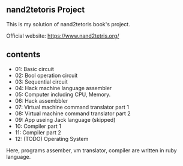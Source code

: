 ## nand2tetoris Project

This is my solution of nand2tetoris book's project.


Official website: https://www.nand2tetris.org/

## contents

- 01: Basic circuit
- 02: Bool operation circuit
- 03: Sequential circuit
- 04: Hack machine language assembler
- 05: Computer including CPU, Memory.
- 06: Hack assembbler
- 07: Virtual machine command translator part 1
- 08: Virtual machine command translator part 2
- 09: App useing Jack language (skipped)
- 10: Compiler part 1
- 11: Compiler part 2
- 12: (TODO) Operating System

Here, programs assember, vm translator, compiler are written in ruby language.
